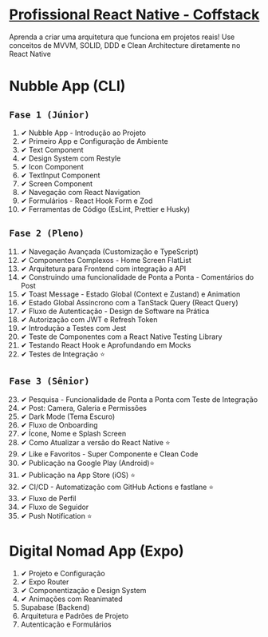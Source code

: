 # [Profissional React Native - Coffstack](https://coffstack.com.br/profissional-react-native)

Aprenda a criar uma arquitetura que funciona em projetos reais! Use conceitos de MVVM, SOLID, DDD e Clean Architecture diretamente no React Native

# Nubble App (CLI)

## `Fase 1 (Júnior)`
1. ✔ Nubble App - Introdução ao Projeto
2. ✔ Primeiro App e Configuração de Ambiente
3. ✔ Text Component
4. ✔ Design System com Restyle
5. ✔ Icon Component
6. ✔ TextInput Component
7. ✔ Screen Component
8. ✔ Navegação com React Navigation
9. ✔ Formulários - React Hook Form e Zod
10. ✔ Ferramentas de Código (EsLint, Prettier e Husky)
## `Fase 2 (Pleno)`
11. ✔ Navegação Avançada (Customização e TypeScript)
12. ✔ Componentes Complexos - Home Screen FlatList
13. ✔ Arquitetura para Frontend com integração a API
14. ✔ Construindo uma funcionalidade de Ponta a Ponta - Comentários do Post
15. ✔ Toast Message - Estado Global (Context e Zustand) e Animation
16. ✔ Estado Global Assíncrono com a TanStack Query (React Query)
17. ✔ Fluxo de Autenticação - Design de Software na Prática
18. ✔ Autorização com JWT e Refresh Token
19. ✔ Introdução a Testes com Jest
20. ✔ Teste de Componentes com a React Native Testing Library
21. ✔ Testando React Hook e Aprofundando em Mocks
22. ✔ Testes de Integração ⭐
## `Fase 3 (Sênior)`
23. ✔ Pesquisa - Funcionalidade de Ponta a Ponta com Teste de Integração
24. ✔ Post: Camera, Galeria e Permissões
25. ✔ Dark Mode (Tema Escuro)
26. ✔ Fluxo de Onboarding
27. ✔ Ícone, Nome e Splash Screen
28. ✔ Como Atualizar a versão do React Native ⭐
29. ✔ Like e Favoritos - Super Componente e Clean Code
30. ✔ Publicação na Google Play (Android)⭐
31. ✔ Publicação na App Store (iOS) ⭐
32. ✔ CI/CD - Automatização com GitHub Actions e fastlane ⭐
33. ✔ Fluxo de Perfil
34. ✔ Fluxo de Seguidor
35. ✔ Push Notification ⭐

# Digital Nomad App (Expo)

1. ✔ Projeto e Configuração
2. ✔ Expo Router
3. ✔ Componentização e Design System
4. ✔ Animações com Reanimated
5. Supabase (Backend)
6. Arquitetura e Padrões de Projeto
7. Autenticação e Formulários 

